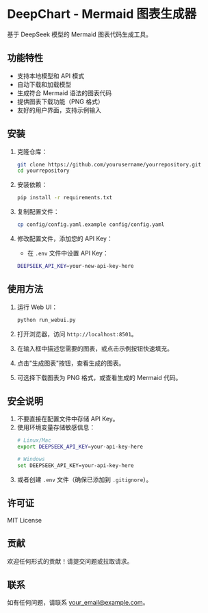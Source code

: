 # DeepChart - Mermaid 图表生成器

基于 DeepSeek 模型的 Mermaid 图表代码生成工具。

## 功能特性

- 支持本地模型和 API 模式
- 自动下载和加载模型
- 生成符合 Mermaid 语法的图表代码
- 提供图表下载功能（PNG 格式）
- 友好的用户界面，支持示例输入

## 安装

1. 克隆仓库：
   ```bash
   git clone https://github.com/yourusername/yourrepository.git
   cd yourrepository
   ```

2. 安装依赖：
   ```bash
   pip install -r requirements.txt
   ```

3. 复制配置文件：
   ```bash
   cp config/config.yaml.example config/config.yaml
   ```

4. 修改配置文件，添加您的 API Key：
   - 在 `.env` 文件中设置 API Key：
   ```bash
   DEEPSEEK_API_KEY=your-new-api-key-here
   ```

## 使用方法

1. 运行 Web UI：
   ```bash
   python run_webui.py
   ```

2. 打开浏览器，访问 `http://localhost:8501`。

3. 在输入框中描述您需要的图表，或点击示例按钮快速填充。

4. 点击"生成图表"按钮，查看生成的图表。

5. 可选择下载图表为 PNG 格式，或查看生成的 Mermaid 代码。

## 安全说明

1. 不要直接在配置文件中存储 API Key。
2. 使用环境变量存储敏感信息：
   ```bash
   # Linux/Mac
   export DEEPSEEK_API_KEY=your-api-key-here
   
   # Windows
   set DEEPSEEK_API_KEY=your-api-key-here
   ```
3. 或者创建 `.env` 文件（确保已添加到 `.gitignore`）。

## 许可证

MIT License

## 贡献

欢迎任何形式的贡献！请提交问题或拉取请求。

## 联系

如有任何问题，请联系 [your_email@example.com](mailto:your_email@example.com)。 